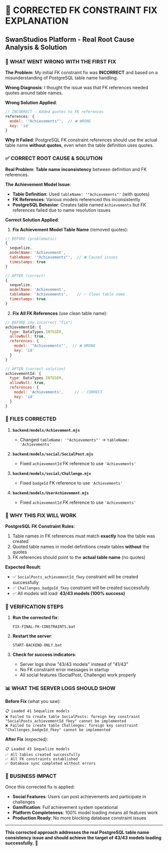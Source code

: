 # 🔧 CORRECTED FK CONSTRAINT FIX EXPLANATION
## SwanStudios Platform - Real Root Cause Analysis & Solution

### 🚨 WHAT WENT WRONG WITH THE FIRST FIX

**The Problem**: My initial FK constraint fix was **INCORRECT** and based on a misunderstanding of PostgreSQL table name handling.

**Wrong Diagnosis**: I thought the issue was that FK references needed quotes around table names.

**Wrong Solution Applied**:
```javascript
// INCORRECT - Added quotes to FK references
references: {
  model: '"Achievements"',  // ❌ WRONG
  key: 'id'
}
```

**Why It Failed**: PostgreSQL FK constraint references should use the actual table name **without quotes**, even when the table definition uses quotes.

### ✅ CORRECT ROOT CAUSE & SOLUTION

**Real Problem**: **Table name inconsistency** between definition and FK references.

**The Achievement Model Issue**:
- **Table Definition**: Used `tableName: '"Achievements"'` (with quotes)
- **FK References**: Various models referenced this inconsistently
- **PostgreSQL Behavior**: Creates table named `Achievements` but FK references failed due to name resolution issues

**Correct Solution Applied**:

1. **Fix Achievement Model Table Name** (removed quotes):
```javascript
// BEFORE (problematic)
{
  sequelize,
  modelName: 'Achievement',
  tableName: '"Achievements"',  // ❌ Caused issues
  timestamps: true
}

// AFTER (correct)
{
  sequelize,
  modelName: 'Achievement',
  tableName: 'Achievements',    // ✅ Clean table name
  timestamps: true
}
```

2. **Fix All FK References** (use clean table name):
```javascript
// BEFORE (my incorrect "fix")
achievementId: {
  type: DataTypes.INTEGER,
  allowNull: true,
  references: {
    model: '"Achievements"',  // ❌ WRONG
    key: 'id'
  }
}

// AFTER (correct solution)
achievementId: {
  type: DataTypes.INTEGER,
  allowNull: true,
  references: {
    model: 'Achievements',     // ✅ CORRECT
    key: 'id'
  }
}
```

### 📁 FILES CORRECTED

1. **`backend/models/Achievement.mjs`**
   - Changed `tableName: '"Achievements"'` → `tableName: 'Achievements'`

2. **`backend/models/social/SocialPost.mjs`**
   - Fixed `achievementId` FK reference to use `'Achievements'`

3. **`backend/models/social/Challenge.mjs`**
   - Fixed `badgeId` FK reference to use `'Achievements'`

4. **`backend/models/UserAchievement.mjs`**
   - Fixed `achievementId` FK reference to use `'Achievements'`

### 🎯 WHY THIS FIX WILL WORK

**PostgreSQL FK Constraint Rules**:
1. Table names in FK references must match **exactly** how the table was created
2. Quoted table names in model definitions create tables **without** the quotes
3. FK references should point to the **actual table name** (no quotes)

**Expected Result**:
- ✅ `SocialPosts_achievementId_fkey` constraint will be created successfully
- ✅ `Challenges_badgeId_fkey` constraint will be created successfully  
- ✅ All models will load: **43/43 models (100% success)**

### 🚀 VERIFICATION STEPS

1. **Run the corrected fix**:
   ```
   FIX-FINAL-FK-CONSTRAINTS.bat
   ```

2. **Restart the server**:
   ```
   START-BACKEND-ONLY.bat
   ```

3. **Check for success indicators**:
   - Server logs show "43/43 models" instead of "41/43"
   - No FK constraint error messages in startup
   - All social features (SocialPost, Challenge) work properly

### 📊 WHAT THE SERVER LOGS SHOULD SHOW

**Before Fix** (what you saw):
```
📋 Loaded 41 Sequelize models
❌ Failed to create table SocialPosts: foreign key constraint "SocialPosts_achievementId_fkey" cannot be implemented
❌ Failed to create table Challenges: foreign key constraint "Challenges_badgeId_fkey" cannot be implemented
```

**After Fix** (expected):
```
📋 Loaded 43 Sequelize models
✅ All tables created successfully
✅ All FK constraints established
✅ Database sync completed without errors
```

### 🎉 BUSINESS IMPACT

Once this corrected fix is applied:
- **Social Features**: Users can post achievements and participate in challenges
- **Gamification**: Full achievement system operational
- **Platform Completeness**: 100% model loading means all features work
- **Production Ready**: No more blocking database constraint issues

---

**This corrected approach addresses the real PostgreSQL table name consistency issue and should achieve the target of 43/43 models loading successfully.** 🚀
